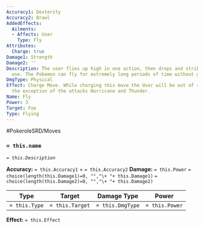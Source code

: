 ```yaml
---
Accuracy1: Dexterity
Accuracy2: Brawl
AddedEffects:
  Ailments:
  - Affects: User
    Type: Fly
Attributes:
  Charge: true
Damage1: Strength
Damage2: ''
Description: The user flies up high in one action, then drops and strikes in the next
  one. The Pokemon can fly for extremely long periods of time without getting tired.
DmgType: Physical
Effect: Charge Move. While charging this move the User will be out of range, with
  the exception of the attacks Hurricane and Thunder.
Name: Fly
Power: 3
Target: Foe
Type: Flying
---
```


#PokeroleSRD/Moves

### `= this.name` 
*`= this.Description`*

**Accuracy:** `= this.Accuracy1` + `= this.Accuracy2`
**Damage:** `= this.Power` `= choice(length(this.Damage1)=0, "","\+ "+ this.Damage1)` `= choice(length(this.Damage2)=0, "","\+ "+ this.Damage2)`

| Type          | Target          | Damage Type          | Power          |
| ------------- | --------------- | ---------------- | -------------- |
| `= this.Type` | `= this.Target` | `= this.DmgType` | `= this.Power` | 

**Effect:** `= this.Effect`